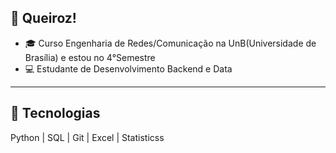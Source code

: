 ## 👋 Queiroz!
- 🎓 Curso Engenharia de Redes/Comunicação na UnB(Universidade de Brasília) e estou no 4°Semestre
- 💻 Estudante de Desenvolvimento Backend e Data
---------------------------------------------------
## 🎯 Tecnologias
Python | SQL | Git | Excel | Statisticss  
